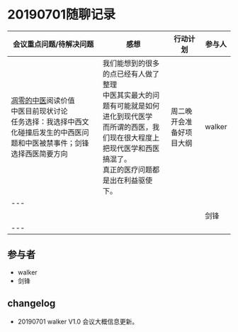 # 20190701随聊记录

| 会议重点问题/待解决问题 | 感想 | 行动计划 | 参与人 |
| ---- | ---- | ---- | ---- |
| [凋零的中医](https://mp.weixin.qq.com/s/jKGAQrICxKa9o3sUNevsgA)阅读价值<br>中医目前现状讨论<br>任务选择：我选择中西文化碰撞后发生的中西医问题和中医被禁事件；剑锋选择西医简要方向 | 我们能想到的很多的点已经有人做了整理<br>中医其实最大的问题有可能就是如何进化到现代医学<br>而所谓的西医，我们现在很大程度上把现代医学和西医搞混了。<br>真正的医疗问题都是出在利益驱使下。 | 周二晚开会准备好项目大纲 | walker   |
| --- | | | |
| | | | 剑锋  |
| --- | | | |

## 参与者
- walker
- 剑锋

## changelog
- 20190701    walker    V1.0    会议大概信息更新。
